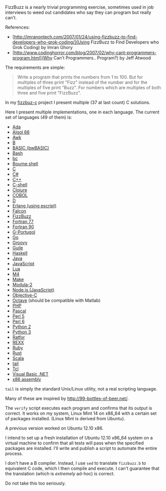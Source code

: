 FizzBuzz is a nearly trivial programming exercise, sometimes used in
job interviews to weed out candidates who say they can program but
really can't.

References:

* [http://imranontech.com/2007/01/24/using-fizzbuzz-to-find-developers-who-grok-coding/](Using FizzBuzz to Find Developers who Grok Coding) by Imran Ghory
* [http://www.codinghorror.com/blog/2007/02/why-cant-programmers-program.html](Why Can't Programmers.. Program?) by Jeff Atwood

The requirements are simple:

> Write a program that prints the numbers from 1 to 100. But for multiples
> of three print "Fizz" instead of the number and for the multiples of
> five print "Buzz". For numbers which are multiples of both three and
> five print "FizzBuzz".

In my [fizzbuz-c](https://github.com/Keith-S-Thompson/fizzbuzz-c) project
I present multiple (37 at last count) C solutions.

Here I present multiple implementations, one in each language.  The current set of languages (49 of them) is:

* [Ada](https://github.com/Keith-S-Thompson/fizzbuzz-polyglot/blob/master/fizzbuzz.adb)
* [Algol 68](https://github.com/Keith-S-Thompson/fizzbuzz-polyglot/blob/master/fizzbuzz.a68)
* [Awk](https://github.com/Keith-S-Thompson/fizzbuzz-polyglot/blob/master/fizzbuzz.awk)
* [B](https://github.com/Keith-S-Thompson/fizzbuzz-polyglot/blob/master/fizzbuzz.b)
* [BASIC (bwBASIC)](https://github.com/Keith-S-Thompson/fizzbuzz-polyglot/blob/master/fizzbuzz.bas)
* [Bash](https://github.com/Keith-S-Thompson/fizzbuzz-polyglot/blob/master/fizzbuzz.bash)
* [bc](https://github.com/Keith-S-Thompson/fizzbuzz-polyglot/blob/master/fizzbuzz.bc)
* [Bourne shell](https://github.com/Keith-S-Thompson/fizzbuzz-polyglot/blob/master/fizzbuzz.sh)
* [C](https://github.com/Keith-S-Thompson/fizzbuzz-polyglot/blob/master/fizzbuzz.c)
* [C#](https://github.com/Keith-S-Thompson/fizzbuzz-polyglot/blob/master/fizzbuzz.cs)
* [C++](https://github.com/Keith-S-Thompson/fizzbuzz-polyglot/blob/master/fizzbuzz.cpp)
* [C-shell](https://github.com/Keith-S-Thompson/fizzbuzz-polyglot/blob/master/fizzbuzz.csh)
* [Clojure](https://github.com/Keith-S-Thompson/fizzbuzz-polyglot/blob/master/fizzbuzz.clojure)
* [COBOL](https://github.com/Keith-S-Thompson/fizzbuzz-polyglot/blob/master/fizzbuzz.cob)
* [D](https://github.com/Keith-S-Thompson/fizzbuzz-polyglot/blob/master/fizzbuzz.d)
* [Erlang (using escript)](https://github.com/Keith-S-Thompson/fizzbuzz-polyglot/blob/master/fizzbuzz.erl)
* [Falcon](https://github.com/Keith-S-Thompson/fizzbuzz-polyglot/blob/master/fizzbuzz.fal)
* [FizzBuzz](https://github.com/Keith-S-Thompson/fizzbuzz-polyglot/blob/master/fizzbuzz.fizzbuzz)
* [Fortran 77](https://github.com/Keith-S-Thompson/fizzbuzz-polyglot/blob/master/fizzbuzz.f)
* [Fortran 90](https://github.com/Keith-S-Thompson/fizzbuzz-polyglot/blob/master/fizzbuzz.f90)
* [G-Portugol](https://github.com/Keith-S-Thompson/fizzbuzz-polyglot/blob/master/fizzbuzz.gpt)
* [Go](https://github.com/Keith-S-Thompson/fizzbuzz-polyglot/blob/master/fizzbuzz.go)
* [Groovy](https://github.com/Keith-S-Thompson/fizzbuzz-polyglot/blob/master/fizzbuzz.groovy)
* [Guile](https://github.com/Keith-S-Thompson/fizzbuzz-polyglot/blob/master/fizzbuzz.guile)
* [Haskell](https://github.com/Keith-S-Thompson/fizzbuzz-polyglot/blob/master/fizzbuzz.hs)
* [Java](https://github.com/Keith-S-Thompson/fizzbuzz-polyglot/blob/master/fizzbuzz.java)
* [JavaScript](https://github.com/Keith-S-Thompson/fizzbuzz-polyglot/blob/master/fizzbuzz.js)
* [Lua](https://github.com/Keith-S-Thompson/fizzbuzz-polyglot/blob/master/fizzbuzz.lua)
* [M4](https://github.com/Keith-S-Thompson/fizzbuzz-polyglot/blob/master/fizzbuzz.m4)
* [Make](https://github.com/Keith-S-Thompson/fizzbuzz-polyglot/blob/master/fizzbuzz.mk)
* [Modula-2](https://github.com/Keith-S-Thompson/fizzbuzz-polyglot/blob/master/fizzbuzz.mod)
* [Node.js (JavaScript)](https://github.com/Keith-S-Thompson/fizzbuzz-polyglot/blob/master/fizzbuzz.nodejs)
* [Objective-C](https://github.com/Keith-S-Thompson/fizzbuzz-polyglot/blob/master/fizzbuzz.m)
* [Octave](https://github.com/Keith-S-Thompson/fizzbuzz-polyglot/blob/master/fizzbuzz.octave) (should be compatible with Matlab)
* [PHP](https://github.com/Keith-S-Thompson/fizzbuzz-polyglot/blob/master/fizzbuzz.php)
* [Pascal](https://github.com/Keith-S-Thompson/fizzbuzz-polyglot/blob/master/fizzbuzz.pas)
* [Perl 5](https://github.com/Keith-S-Thompson/fizzbuzz-polyglot/blob/master/fizzbuzz.pl)
* [Perl 6](https://github.com/Keith-S-Thompson/fizzbuzz-polyglot/blob/master/fizzbuzz.pl6)
* [Python 2](https://github.com/Keith-S-Thompson/fizzbuzz-polyglot/blob/master/fizzbuzz.py)
* [Python 3](https://github.com/Keith-S-Thompson/fizzbuzz-polyglot/blob/master/fizzbuzz.py3)
* [Ratfor](https://github.com/Keith-S-Thompson/fizzbuzz-polyglot/blob/master/fizzbuzz.ratfor)
* [REXX](https://github.com/Keith-S-Thompson/fizzbuzz-polyglot/blob/master/fizzbuzz.rexx)
* [Ruby](https://github.com/Keith-S-Thompson/fizzbuzz-polyglot/blob/master/fizzbuzz.rb)
* [Rust](https://github.com/Keith-S-Thompson/fizzbuzz-polyglot/blob/master/fizzbuzz.rs)
* [Scala](https://github.com/Keith-S-Thompson/fizzbuzz-polyglot/blob/master/fizzbuzz.scala)
* [tail](https://github.com/Keith-S-Thompson/fizzbuzz-polyglot/blob/master/fizzbuzz.tail)
* [Tcl](https://github.com/Keith-S-Thompson/fizzbuzz-polyglot/blob/master/fizzbuzz.tcl)
* [Visual Basic .NET](https://github.com/Keith-S-Thompson/fizzbuzz-polyglot/blob/master/fizzbuzz.vb)
* [x86 assembly](https://github.com/Keith-S-Thompson/fizzbuzz-polyglot/blob/master/fizzbuzz.s)

`tail` is simply the standard Unix/Linux utility, not a real scripting language.

Many of these are inspired by http://99-bottles-of-beer.net/.

The `verify` script executes each program and confirms that its output
is correct.  It works on my system, Linux Mint 14 on x86_64 with a
certain set of packages installed.  (Linux Mint is derived from Ubuntu).

A previous version worked on Ubuntu 12.10 x86.

I intend to set up a fresh installation of Ubuntu 12.10 x86_64 system
on a virtual machine to confirm that all tests will pass when the
specified packages are installed.  I'll write and publish a script
to automate the entire process.

I don't have a B compiler.  Instead, I use `sed` to translate
`fizzbuzz.b` to equivalent C code, which I then compile and
execute. I can't guarantee that the translation (which is *extremely*
ad-hoc) is correct.

Do not take this too seriously.
